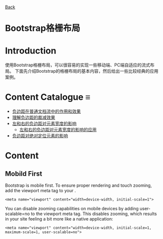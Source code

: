 [Back](index.md)

# Bootstrap格栅布局

# Introduction

使用Bootstrap格栅布局，可以很容易的实现一些移动端、PC端自适应的流式布局。
下面先介绍Bootstrap的格栅布局的基本内容，然后给出一些比较经典的应用案例。

# Content Catalogue <a id="≡">≡</a>

- [负边距在普通文档流中的作用和效果](#Tag1)
- [理解负边距的裁减效果](#Tag2)
- [左和右的负边距对元素宽度的影响](#Tag3)
    * [左和右的负边距对元素宽度的影响的应用](#Tag3-1)
- [负边距对绝对定位元素的影响](#Tag4)


# Content

## Mobild First

Bootstrap is mobile first. To ensure proper rendering and touch zooming, add the viewport meta tag to your <head>.
```
<meta name="viewport" content="width=device-width, initial-scale=1">
```

You can disable zooming capabilities on mobile devices by adding user-scalable=no to the viewport meta tag. This disables zooming, which results in your site feeling a bit more like a native application:     
```
<meta name="viewport" content="width=device-width, initial-scale=1, maximum-scale=1, user-scalable=no">
```


